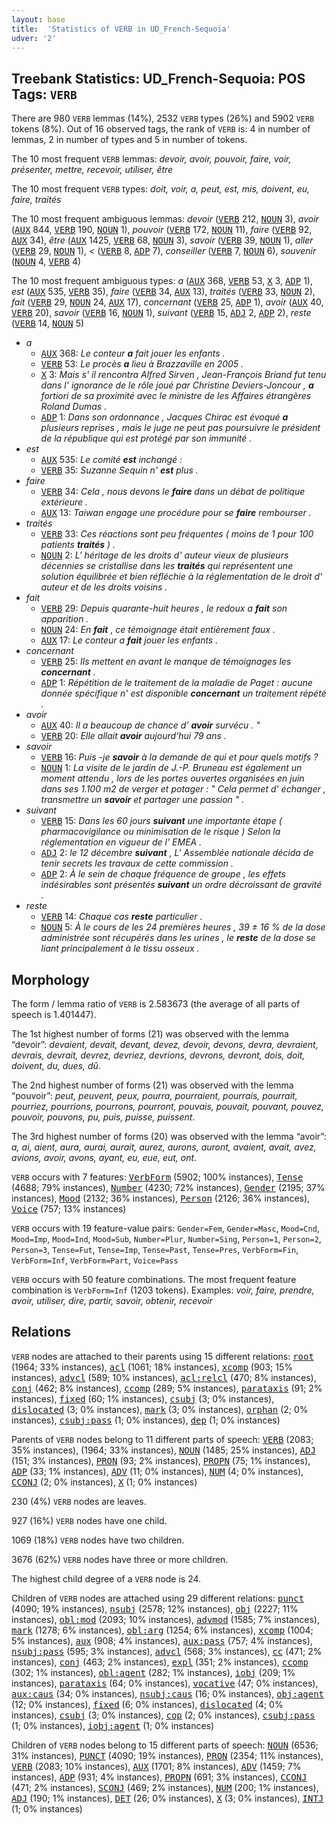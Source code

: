 ```yaml
---
layout: base
title:  'Statistics of VERB in UD_French-Sequoia'
udver: '2'
---
```


## Treebank Statistics: UD_French-Sequoia: POS Tags: `VERB`

There are 980 `VERB` lemmas (14%), 2532 `VERB` types (26%) and 5902 `VERB` tokens (8%).
Out of 16 observed tags, the rank of `VERB` is: 4 in number of lemmas, 2 in number of types and 5 in number of tokens.

The 10 most frequent `VERB` lemmas: <em>devoir, avoir, pouvoir, faire, voir, présenter, mettre, recevoir, utiliser, être</em>

The 10 most frequent `VERB` types:  <em>doit, voir, a, peut, est, mis, doivent, eu, faire, traités</em>

The 10 most frequent ambiguous lemmas: <em>devoir</em> (<tt><a href="fr_sequoia-pos-VERB.html">VERB</a></tt> 212, <tt><a href="fr_sequoia-pos-NOUN.html">NOUN</a></tt> 3), <em>avoir</em> (<tt><a href="fr_sequoia-pos-AUX.html">AUX</a></tt> 844, <tt><a href="fr_sequoia-pos-VERB.html">VERB</a></tt> 190, <tt><a href="fr_sequoia-pos-NOUN.html">NOUN</a></tt> 1), <em>pouvoir</em> (<tt><a href="fr_sequoia-pos-VERB.html">VERB</a></tt> 172, <tt><a href="fr_sequoia-pos-NOUN.html">NOUN</a></tt> 11), <em>faire</em> (<tt><a href="fr_sequoia-pos-VERB.html">VERB</a></tt> 92, <tt><a href="fr_sequoia-pos-AUX.html">AUX</a></tt> 34), <em>être</em> (<tt><a href="fr_sequoia-pos-AUX.html">AUX</a></tt> 1425, <tt><a href="fr_sequoia-pos-VERB.html">VERB</a></tt> 68, <tt><a href="fr_sequoia-pos-NOUN.html">NOUN</a></tt> 3), <em>savoir</em> (<tt><a href="fr_sequoia-pos-VERB.html">VERB</a></tt> 39, <tt><a href="fr_sequoia-pos-NOUN.html">NOUN</a></tt> 1), <em>aller</em> (<tt><a href="fr_sequoia-pos-VERB.html">VERB</a></tt> 29, <tt><a href="fr_sequoia-pos-NOUN.html">NOUN</a></tt> 1), <em><</em> (<tt><a href="fr_sequoia-pos-VERB.html">VERB</a></tt> 8, <tt><a href="fr_sequoia-pos-ADP.html">ADP</a></tt> 7), <em>conseiller</em> (<tt><a href="fr_sequoia-pos-VERB.html">VERB</a></tt> 7, <tt><a href="fr_sequoia-pos-NOUN.html">NOUN</a></tt> 6), <em>souvenir</em> (<tt><a href="fr_sequoia-pos-NOUN.html">NOUN</a></tt> 4, <tt><a href="fr_sequoia-pos-VERB.html">VERB</a></tt> 4)

The 10 most frequent ambiguous types:  <em>a</em> (<tt><a href="fr_sequoia-pos-AUX.html">AUX</a></tt> 368, <tt><a href="fr_sequoia-pos-VERB.html">VERB</a></tt> 53, <tt><a href="fr_sequoia-pos-X.html">X</a></tt> 3, <tt><a href="fr_sequoia-pos-ADP.html">ADP</a></tt> 1), <em>est</em> (<tt><a href="fr_sequoia-pos-AUX.html">AUX</a></tt> 535, <tt><a href="fr_sequoia-pos-VERB.html">VERB</a></tt> 35), <em>faire</em> (<tt><a href="fr_sequoia-pos-VERB.html">VERB</a></tt> 34, <tt><a href="fr_sequoia-pos-AUX.html">AUX</a></tt> 13), <em>traités</em> (<tt><a href="fr_sequoia-pos-VERB.html">VERB</a></tt> 33, <tt><a href="fr_sequoia-pos-NOUN.html">NOUN</a></tt> 2), <em>fait</em> (<tt><a href="fr_sequoia-pos-VERB.html">VERB</a></tt> 29, <tt><a href="fr_sequoia-pos-NOUN.html">NOUN</a></tt> 24, <tt><a href="fr_sequoia-pos-AUX.html">AUX</a></tt> 17), <em>concernant</em> (<tt><a href="fr_sequoia-pos-VERB.html">VERB</a></tt> 25, <tt><a href="fr_sequoia-pos-ADP.html">ADP</a></tt> 1), <em>avoir</em> (<tt><a href="fr_sequoia-pos-AUX.html">AUX</a></tt> 40, <tt><a href="fr_sequoia-pos-VERB.html">VERB</a></tt> 20), <em>savoir</em> (<tt><a href="fr_sequoia-pos-VERB.html">VERB</a></tt> 16, <tt><a href="fr_sequoia-pos-NOUN.html">NOUN</a></tt> 1), <em>suivant</em> (<tt><a href="fr_sequoia-pos-VERB.html">VERB</a></tt> 15, <tt><a href="fr_sequoia-pos-ADJ.html">ADJ</a></tt> 2, <tt><a href="fr_sequoia-pos-ADP.html">ADP</a></tt> 2), <em>reste</em> (<tt><a href="fr_sequoia-pos-VERB.html">VERB</a></tt> 14, <tt><a href="fr_sequoia-pos-NOUN.html">NOUN</a></tt> 5)


* <em>a</em>
  * <tt><a href="fr_sequoia-pos-AUX.html">AUX</a></tt> 368: <em>Le conteur <b>a</b> fait jouer les enfants .</em>
  * <tt><a href="fr_sequoia-pos-VERB.html">VERB</a></tt> 53: <em>Le procès <b>a</b> lieu à Brazzaville en 2005 .</em>
  * <tt><a href="fr_sequoia-pos-X.html">X</a></tt> 3: <em>Mais s' il rencontra Alfred Sirven , Jean-François Briand fut tenu dans l' ignorance de le rôle joué par Christine Deviers-Joncour , <b>a</b> fortiori de sa proximité avec le ministre de les Affaires étrangères Roland Dumas .</em>
  * <tt><a href="fr_sequoia-pos-ADP.html">ADP</a></tt> 1: <em>Dans son ordonnance , Jacques Chirac est évoqué <b>a</b> plusieurs reprises , mais le juge ne peut pas poursuivre le président de la république qui est protégé par son immunité .</em>
* <em>est</em>
  * <tt><a href="fr_sequoia-pos-AUX.html">AUX</a></tt> 535: <em>Le comité <b>est</b> inchangé :</em>
  * <tt><a href="fr_sequoia-pos-VERB.html">VERB</a></tt> 35: <em>Suzanne Sequin n' <b>est</b> plus .</em>
* <em>faire</em>
  * <tt><a href="fr_sequoia-pos-VERB.html">VERB</a></tt> 34: <em>Cela , nous devons le <b>faire</b> dans un débat de politique extérieure .</em>
  * <tt><a href="fr_sequoia-pos-AUX.html">AUX</a></tt> 13: <em>Taiwan engage une procédure pour se <b>faire</b> rembourser .</em>
* <em>traités</em>
  * <tt><a href="fr_sequoia-pos-VERB.html">VERB</a></tt> 33: <em>Ces réactions sont peu fréquentes ( moins de 1 pour 100 patients <b>traités</b> ) .</em>
  * <tt><a href="fr_sequoia-pos-NOUN.html">NOUN</a></tt> 2: <em>L' héritage de les droits d' auteur vieux de plusieurs décennies se cristallise dans les <b>traités</b> qui représentent une solution équilibrée et bien réfléchie à la réglementation de le droit d' auteur et de les droits voisins .</em>
* <em>fait</em>
  * <tt><a href="fr_sequoia-pos-VERB.html">VERB</a></tt> 29: <em>Depuis quarante-huit heures , le redoux a <b>fait</b> son apparition .</em>
  * <tt><a href="fr_sequoia-pos-NOUN.html">NOUN</a></tt> 24: <em>En <b>fait</b> , ce témoignage était entièrement faux .</em>
  * <tt><a href="fr_sequoia-pos-AUX.html">AUX</a></tt> 17: <em>Le conteur a <b>fait</b> jouer les enfants .</em>
* <em>concernant</em>
  * <tt><a href="fr_sequoia-pos-VERB.html">VERB</a></tt> 25: <em>Ils mettent en avant le manque de témoignages les <b>concernant</b> .</em>
  * <tt><a href="fr_sequoia-pos-ADP.html">ADP</a></tt> 1: <em>Répétition de le traitement de la maladie de Paget : aucune donnée spécifique n' est disponible <b>concernant</b> un traitement répété .</em>
* <em>avoir</em>
  * <tt><a href="fr_sequoia-pos-AUX.html">AUX</a></tt> 40: <em>Il a beaucoup de chance d' <b>avoir</b> survécu . "</em>
  * <tt><a href="fr_sequoia-pos-VERB.html">VERB</a></tt> 20: <em>Elle allait <b>avoir</b> aujourd'hui 79 ans .</em>
* <em>savoir</em>
  * <tt><a href="fr_sequoia-pos-VERB.html">VERB</a></tt> 16: <em>Puis -je <b>savoir</b> à la demande de qui et pour quels motifs ?</em>
  * <tt><a href="fr_sequoia-pos-NOUN.html">NOUN</a></tt> 1: <em>La visite de le jardin de J.-P. Bruneau est également un moment attendu , lors de les portes ouvertes organisées en juin dans ses 1.100 m2 de verger et potager : " Cela permet d' échanger , transmettre un <b>savoir</b> et partager une passion " .</em>
* <em>suivant</em>
  * <tt><a href="fr_sequoia-pos-VERB.html">VERB</a></tt> 15: <em>Dans les 60 jours <b>suivant</b> une importante étape ( pharmacovigilance ou minimisation de le risque ) Selon la réglementation en vigueur de l' EMEA .</em>
  * <tt><a href="fr_sequoia-pos-ADJ.html">ADJ</a></tt> 2: <em>le 12 décembre <b>suivant</b> , L' Assemblée nationale décida de tenir secrets les travaux de cette commission .</em>
  * <tt><a href="fr_sequoia-pos-ADP.html">ADP</a></tt> 2: <em>À le sein de chaque fréquence de groupe , les effets indésirables sont présentés <b>suivant</b> un ordre décroissant de gravité .</em>
* <em>reste</em>
  * <tt><a href="fr_sequoia-pos-VERB.html">VERB</a></tt> 14: <em>Chaque cas <b>reste</b> particulier .</em>
  * <tt><a href="fr_sequoia-pos-NOUN.html">NOUN</a></tt> 5: <em>À le cours de les 24 premières heures , 39 ± 16 % de la dose administrée sont récupérés dans les urines , le <b>reste</b> de la dose se liant principalement à le tissu osseux .</em>

## Morphology

The form / lemma ratio of `VERB` is 2.583673 (the average of all parts of speech is 1.401447).

The 1st highest number of forms (21) was observed with the lemma “devoir”: <em>devaient, devait, devant, devez, devoir, devons, devra, devraient, devrais, devrait, devrez, devriez, devrions, devrons, devront, dois, doit, doivent, du, dues, dû</em>.

The 2nd highest number of forms (21) was observed with the lemma “pouvoir”: <em>peut, peuvent, peux, pourra, pourraient, pourrais, pourrait, pourriez, pourrions, pourrons, pourront, pouvais, pouvait, pouvant, pouvez, pouvoir, pouvons, pu, puis, puisse, puissent</em>.

The 3rd highest number of forms (20) was observed with the lemma “avoir”: <em>a, ai, aient, aura, aurai, aurait, aurez, aurons, auront, avaient, avait, avez, avions, avoir, avons, ayant, eu, eue, eut, ont</em>.

`VERB` occurs with 7 features: <tt><a href="fr_sequoia-feat-VerbForm.html">VerbForm</a></tt> (5902; 100% instances), <tt><a href="fr_sequoia-feat-Tense.html">Tense</a></tt> (4688; 79% instances), <tt><a href="fr_sequoia-feat-Number.html">Number</a></tt> (4230; 72% instances), <tt><a href="fr_sequoia-feat-Gender.html">Gender</a></tt> (2195; 37% instances), <tt><a href="fr_sequoia-feat-Mood.html">Mood</a></tt> (2132; 36% instances), <tt><a href="fr_sequoia-feat-Person.html">Person</a></tt> (2126; 36% instances), <tt><a href="fr_sequoia-feat-Voice.html">Voice</a></tt> (757; 13% instances)

`VERB` occurs with 19 feature-value pairs: `Gender=Fem`, `Gender=Masc`, `Mood=Cnd`, `Mood=Imp`, `Mood=Ind`, `Mood=Sub`, `Number=Plur`, `Number=Sing`, `Person=1`, `Person=2`, `Person=3`, `Tense=Fut`, `Tense=Imp`, `Tense=Past`, `Tense=Pres`, `VerbForm=Fin`, `VerbForm=Inf`, `VerbForm=Part`, `Voice=Pass`

`VERB` occurs with 50 feature combinations.
The most frequent feature combination is `VerbForm=Inf` (1203 tokens).
Examples: <em>voir, faire, prendre, avoir, utiliser, dire, partir, savoir, obtenir, recevoir</em>


## Relations

`VERB` nodes are attached to their parents using 15 different relations: <tt><a href="fr_sequoia-dep-root.html">root</a></tt> (1964; 33% instances), <tt><a href="fr_sequoia-dep-acl.html">acl</a></tt> (1061; 18% instances), <tt><a href="fr_sequoia-dep-xcomp.html">xcomp</a></tt> (903; 15% instances), <tt><a href="fr_sequoia-dep-advcl.html">advcl</a></tt> (589; 10% instances), <tt><a href="fr_sequoia-dep-acl-relcl.html">acl:relcl</a></tt> (470; 8% instances), <tt><a href="fr_sequoia-dep-conj.html">conj</a></tt> (462; 8% instances), <tt><a href="fr_sequoia-dep-ccomp.html">ccomp</a></tt> (289; 5% instances), <tt><a href="fr_sequoia-dep-parataxis.html">parataxis</a></tt> (91; 2% instances), <tt><a href="fr_sequoia-dep-fixed.html">fixed</a></tt> (60; 1% instances), <tt><a href="fr_sequoia-dep-csubj.html">csubj</a></tt> (3; 0% instances), <tt><a href="fr_sequoia-dep-dislocated.html">dislocated</a></tt> (3; 0% instances), <tt><a href="fr_sequoia-dep-mark.html">mark</a></tt> (3; 0% instances), <tt><a href="fr_sequoia-dep-orphan.html">orphan</a></tt> (2; 0% instances), <tt><a href="fr_sequoia-dep-csubj-pass.html">csubj:pass</a></tt> (1; 0% instances), <tt><a href="fr_sequoia-dep-dep.html">dep</a></tt> (1; 0% instances)

Parents of `VERB` nodes belong to 11 different parts of speech: <tt><a href="fr_sequoia-pos-VERB.html">VERB</a></tt> (2083; 35% instances),  (1964; 33% instances), <tt><a href="fr_sequoia-pos-NOUN.html">NOUN</a></tt> (1485; 25% instances), <tt><a href="fr_sequoia-pos-ADJ.html">ADJ</a></tt> (151; 3% instances), <tt><a href="fr_sequoia-pos-PRON.html">PRON</a></tt> (93; 2% instances), <tt><a href="fr_sequoia-pos-PROPN.html">PROPN</a></tt> (75; 1% instances), <tt><a href="fr_sequoia-pos-ADP.html">ADP</a></tt> (33; 1% instances), <tt><a href="fr_sequoia-pos-ADV.html">ADV</a></tt> (11; 0% instances), <tt><a href="fr_sequoia-pos-NUM.html">NUM</a></tt> (4; 0% instances), <tt><a href="fr_sequoia-pos-CCONJ.html">CCONJ</a></tt> (2; 0% instances), <tt><a href="fr_sequoia-pos-X.html">X</a></tt> (1; 0% instances)

230 (4%) `VERB` nodes are leaves.

927 (16%) `VERB` nodes have one child.

1069 (18%) `VERB` nodes have two children.

3676 (62%) `VERB` nodes have three or more children.

The highest child degree of a `VERB` node is 24.

Children of `VERB` nodes are attached using 29 different relations: <tt><a href="fr_sequoia-dep-punct.html">punct</a></tt> (4090; 19% instances), <tt><a href="fr_sequoia-dep-nsubj.html">nsubj</a></tt> (2578; 12% instances), <tt><a href="fr_sequoia-dep-obj.html">obj</a></tt> (2227; 11% instances), <tt><a href="fr_sequoia-dep-obl-mod.html">obl:mod</a></tt> (2093; 10% instances), <tt><a href="fr_sequoia-dep-advmod.html">advmod</a></tt> (1585; 7% instances), <tt><a href="fr_sequoia-dep-mark.html">mark</a></tt> (1278; 6% instances), <tt><a href="fr_sequoia-dep-obl-arg.html">obl:arg</a></tt> (1254; 6% instances), <tt><a href="fr_sequoia-dep-xcomp.html">xcomp</a></tt> (1004; 5% instances), <tt><a href="fr_sequoia-dep-aux.html">aux</a></tt> (908; 4% instances), <tt><a href="fr_sequoia-dep-aux-pass.html">aux:pass</a></tt> (757; 4% instances), <tt><a href="fr_sequoia-dep-nsubj-pass.html">nsubj:pass</a></tt> (595; 3% instances), <tt><a href="fr_sequoia-dep-advcl.html">advcl</a></tt> (568; 3% instances), <tt><a href="fr_sequoia-dep-cc.html">cc</a></tt> (471; 2% instances), <tt><a href="fr_sequoia-dep-conj.html">conj</a></tt> (463; 2% instances), <tt><a href="fr_sequoia-dep-expl.html">expl</a></tt> (351; 2% instances), <tt><a href="fr_sequoia-dep-ccomp.html">ccomp</a></tt> (302; 1% instances), <tt><a href="fr_sequoia-dep-obl-agent.html">obl:agent</a></tt> (282; 1% instances), <tt><a href="fr_sequoia-dep-iobj.html">iobj</a></tt> (209; 1% instances), <tt><a href="fr_sequoia-dep-parataxis.html">parataxis</a></tt> (64; 0% instances), <tt><a href="fr_sequoia-dep-vocative.html">vocative</a></tt> (47; 0% instances), <tt><a href="fr_sequoia-dep-aux-caus.html">aux:caus</a></tt> (34; 0% instances), <tt><a href="fr_sequoia-dep-nsubj-caus.html">nsubj:caus</a></tt> (16; 0% instances), <tt><a href="fr_sequoia-dep-obj-agent.html">obj:agent</a></tt> (12; 0% instances), <tt><a href="fr_sequoia-dep-fixed.html">fixed</a></tt> (6; 0% instances), <tt><a href="fr_sequoia-dep-dislocated.html">dislocated</a></tt> (4; 0% instances), <tt><a href="fr_sequoia-dep-csubj.html">csubj</a></tt> (3; 0% instances), <tt><a href="fr_sequoia-dep-cop.html">cop</a></tt> (2; 0% instances), <tt><a href="fr_sequoia-dep-csubj-pass.html">csubj:pass</a></tt> (1; 0% instances), <tt><a href="fr_sequoia-dep-iobj-agent.html">iobj:agent</a></tt> (1; 0% instances)

Children of `VERB` nodes belong to 15 different parts of speech: <tt><a href="fr_sequoia-pos-NOUN.html">NOUN</a></tt> (6536; 31% instances), <tt><a href="fr_sequoia-pos-PUNCT.html">PUNCT</a></tt> (4090; 19% instances), <tt><a href="fr_sequoia-pos-PRON.html">PRON</a></tt> (2354; 11% instances), <tt><a href="fr_sequoia-pos-VERB.html">VERB</a></tt> (2083; 10% instances), <tt><a href="fr_sequoia-pos-AUX.html">AUX</a></tt> (1701; 8% instances), <tt><a href="fr_sequoia-pos-ADV.html">ADV</a></tt> (1459; 7% instances), <tt><a href="fr_sequoia-pos-ADP.html">ADP</a></tt> (931; 4% instances), <tt><a href="fr_sequoia-pos-PROPN.html">PROPN</a></tt> (691; 3% instances), <tt><a href="fr_sequoia-pos-CCONJ.html">CCONJ</a></tt> (471; 2% instances), <tt><a href="fr_sequoia-pos-SCONJ.html">SCONJ</a></tt> (469; 2% instances), <tt><a href="fr_sequoia-pos-NUM.html">NUM</a></tt> (200; 1% instances), <tt><a href="fr_sequoia-pos-ADJ.html">ADJ</a></tt> (190; 1% instances), <tt><a href="fr_sequoia-pos-DET.html">DET</a></tt> (26; 0% instances), <tt><a href="fr_sequoia-pos-X.html">X</a></tt> (3; 0% instances), <tt><a href="fr_sequoia-pos-INTJ.html">INTJ</a></tt> (1; 0% instances)

